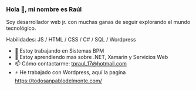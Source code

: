 ### Hola 👋, mi nombre es Raúl
Soy desarrollador web jr. con muchas ganas de seguir explorando el mundo tecnológico.

Habilidades: JS / HTML / CSS / C# / SQL / Wordpress

- 🔭 Estoy trabajando en Sistemas BPM 
- 🌱 Estoy aprendiendo mas sobre .NET, Xamarin y Servicios Web 
- 📫 Cómo contactarme: tpraul_17@hotmail.com 
- ⚡ He trabajado con Wordpress, aquí la pagina https://todosanpablodelmonte.com/ 
